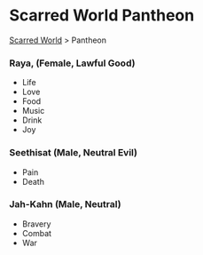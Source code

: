 # Scarred World Pantheon
[Scarred World](./readme.md) > Pantheon

### Raya, (Female, Lawful Good)
* Life
* Love
* Food
* Music
* Drink
* Joy

### Seethisat (Male, Neutral Evil)
* Pain
* Death

### Jah-Kahn (Male, Neutral)
* Bravery
* Combat
* War
